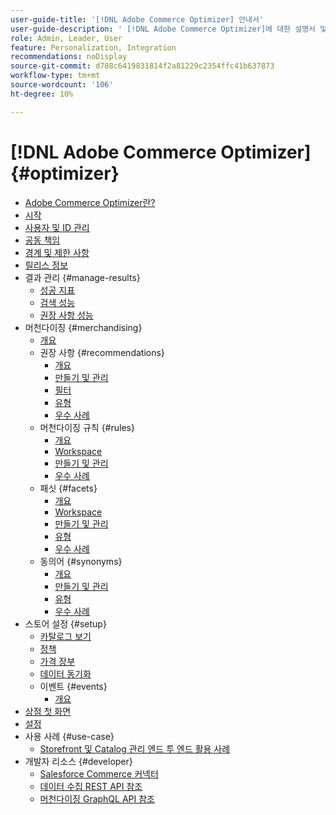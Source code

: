 ```yaml
---
user-guide-title: '[!DNL Adobe Commerce Optimizer] 안내서'
user-guide-description: ' [!DNL Adobe Commerce Optimizer]에 대한 설명서 및 리소스입니다.'
role: Admin, Leader, User
feature: Personalization, Integration
recommendations: noDisplay
source-git-commit: d788c6419831814f2a81229c2354ffc41b637873
workflow-type: tm+mt
source-wordcount: '106'
ht-degree: 10%

---
```


# [!DNL Adobe Commerce Optimizer] {#optimizer}

- [Adobe Commerce Optimizer란?](overview.md)
- [시작](get-started.md)
- [사용자 및 ID 관리](user-management.md)
- [공동 책임](shared-responsibility.md)
- [경계 및 제한 사항](boundaries-limits.md)
- [릴리스 정보](release-notes.md)
- 결과 관리 {#manage-results}
   - [성공 지표](./manage-results/success-metrics.md)
   - [검색 성능](./manage-results/search-performance.md)
   - [권장 사항 성능](./manage-results/recommendation-performance.md)
- 머천다이징 {#merchandising}
   - [개요](./merchandising/overview.md)
   - 권장 사항 {#recommendations}
      - [개요](./merchandising/recommendations/overview.md)
      - [만들기 및 관리](./merchandising/recommendations/create.md)
      - [필터](./merchandising/recommendations/filters.md)
      - [유형](./merchandising/recommendations/types.md)
      - [우수 사례](./merchandising/recommendations/best-practice.md)
   - 머천다이징 규칙 {#rules}
      - [개요](./merchandising/rules/overview.md)
      - [Workspace](./merchandising/rules/workspace.md)
      - [만들기 및 관리](./merchandising/rules/add.md)
      - [우수 사례](./merchandising/rules/best-practice.md)
   - 패싯 {#facets}
      - [개요](./merchandising/facets/overview.md)
      - [Workspace](./merchandising/facets/workspace.md)
      - [만들기 및 관리](./merchandising/facets/add.md)
      - [유형](./merchandising/facets/type.md)
      - [우수 사례](./merchandising/facets/best-practice.md)
   - 동의어 {#synonyms}
      - [개요](./merchandising/synonyms/overview.md)
      - [만들기 및 관리](./merchandising/synonyms/add.md)
      - [유형](./merchandising/synonyms/type.md)
      - [우수 사례](./merchandising/synonyms/best-practice.md)
- 스토어 설정 {#setup}
   - [카탈로그 보기](./setup/catalog-view.md)
   - [정책](./setup/policies.md)
   - [가격 장부](./setup/pricebooks.md)
   - [데이터 동기화](./setup/data-sync.md)
   - 이벤트 {#events}
      - [개요](./setup/events/overview.md)
- [상점 첫 화면](storefront.md)
- [설정](settings.md)
- 사용 사례 {#use-case}
   - [Storefront 및 Catalog 관리 엔드 투 엔드 활용 사례](./use-case/admin-use-case.md)
- 개발자 리소스 {#developer}
   - [Salesforce Commerce 커넥터](./developer/salesforce-connector.md)
   - [데이터 수집 REST API 참조](https://developer.adobe.com/commerce/services/reference/rest/)
   - [머천다이징 GraphQL API 참조](https://developer.adobe.com/commerce/services/reference/graphql/)
